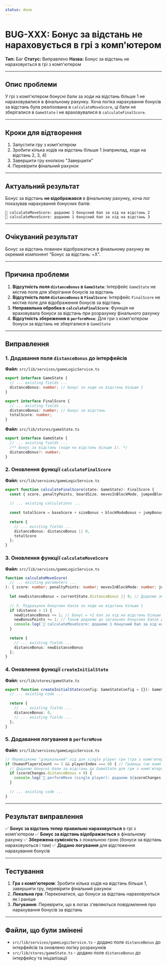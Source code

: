 ```yaml
---
status: done
---
```


# BUG-XXX: Бонус за відстань не нараховується в грі з комп'ютером

**Тип:** Баг
**Статус:** Виправлено
**Назва:** Бонус за відстань не нараховується в грі з комп'ютером

---

## Опис проблеми

У грі з комп'ютером бонусні бали за ходи на відстань більше 1 не нараховувалися в фінальному рахунку. Хоча логіка нарахування бонусів за відстань була реалізована в `calculateMoveScore`, ці бали не зберігалися в `GameState` і не враховувалися в `calculateFinalScore`.

---

## Кроки для відтворення

1. Запустити гру з комп'ютером
2. Зробити кілька ходів на відстань більше 1 (наприклад, ходи на відстань 2, 3, 4)
3. Завершити гру кнопкою "Завершити"
4. Перевірити фінальний рахунок

---

## Актуальний результат

Бонус за відстань **не відображався** в фінальному рахунку, хоча лог показував нарахування бонусних балів:
```
🎯 calculateMoveScore: додаємо 1 бонусний бал за хід на відстань 2
🎯 calculateMoveScore: додаємо 1 бонусний бал за хід на відстань 3
```

---

## Очікуваний результат

Бонус за відстань повинен відображатися в фінальному рахунку як окремий компонент "Бонус за відстань: +X".

---

## Причина проблеми

1. **Відсутність поля `distanceBonus` в `GameState`**: Інтерфейс `GameState` не містив поле для зберігання бонусів за відстань
2. **Відсутність поля `distanceBonus` в `FinalScore`**: Інтерфейс `FinalScore` не містив поле для відображення бонусів за відстань
3. **Неправильна обробка в `calculateFinalScore`**: Функція не враховувала бонуси за відстань при розрахунку фінального рахунку
4. **Відсутність збереження в `performMove`**: Для гри з комп'ютером бонуси за відстань не зберігалися в `GameState`

---

## Виправлення

### 1. Додавання поля `distanceBonus` до інтерфейсів

**Файл:** `src/lib/services/gameLogicService.ts`
```typescript
export interface GameState {
  // ... existing fields ...
  distanceBonus: number; // Бонус за ходи на відстань більше 1
}

export interface FinalScore {
  // ... existing fields ...
  distanceBonus: number; // Бонус за відстань
  totalScore: number;
}
```

**Файл:** `src/lib/stores/gameState.ts`
```typescript
export interface GameState {
  // ... existing fields ...
  /** Бонус за відстань (ходи на відстань більше 1). */
  distanceBonus?: number;
}
```

### 2. Оновлення функції `calculateFinalScore`

**Файл:** `src/lib/services/gameLogicService.ts`
```typescript
export function calculateFinalScore(state: GameState): FinalScore {
  const { score, penaltyPoints, boardSize, movesInBlockMode, jumpedBlockedCells, finishedByFinishButton, noMovesBonus, distanceBonus } = state;
  
  // ... existing calculations ...
  
  const totalScore = baseScore + sizeBonus + blockModeBonus + jumpBonus + (distanceBonus || 0) - totalPenalty + (noMovesBonus || 0) + finishBonus;
  
  return {
    // ... existing fields ...
    distanceBonus: distanceBonus || 0,
    totalScore
  };
}
```

### 3. Оновлення функції `calculateMoveScore`

**Файл:** `src/lib/services/gameLogicService.ts`
```typescript
function calculateMoveScore(
  // ... existing parameters ...
): { score: number; penaltyPoints: number; movesInBlockMode: number; jumpedBlockedCells: number; bonusPoints: number; distanceBonus: number } {
  
  let newDistanceBonus = currentState.distanceBonus || 0; // Додаємо змінну для бонусів за відстань
  
  // 5. Підрахунок бонусних балів за ходи на відстань більше 1
  if (distance > 1) {
    newDistanceBonus += 1; // Бонус = +1 бал за хід на відстань більше 1 (незалежно від відстані)
    newBonusPoints += 1; // Також додаємо до загальних бонусних балів для локальної гри
    console.log(`🎯 calculateMoveScore: додаємо 1 бонусний бал за хід на відстань ${distance}`);
  }
  
  return {
    // ... existing fields ...
    distanceBonus: newDistanceBonus
  };
}
```

### 4. Оновлення функції `createInitialState`

**Файл:** `src/lib/stores/gameState.ts`
```typescript
export function createInitialState(config: GameStateConfig = {}): GameState {
  // ... existing code ...
  
  return {
    // ... existing fields ...
    distanceBonus: 0,
    // ... existing fields ...
  };
}
```

### 5. Додавання логування в `performMove`

**Файл:** `src/lib/services/gameLogicService.ts`
```typescript
// Перевіряємо "дзеркальний" хід для single player гри (гра з комп'ютером)
if (humanPlayersCount <= 1 && playerIndex === 0) { // Гравець (не комп'ютер)
  // Додаємо бонусні бали за відстань до GameState для гри з комп'ютером
  if (scoreChanges.distanceBonus > 0) {
    console.log(`🎯 performMove (single player): додаємо ${scoreChanges.distanceBonus} бонусних балів за відстань до GameState`);
  }
  
  // ... existing code ...
}
```

---

## Результат виправлення

✅ **Бонус за відстань тепер правильно нараховується** в грі з комп'ютером
✅ **Бонус за відстань відображається** в фінальному рахунку
✅ **Збережена сумісність** з локальною грою (бонуси за відстань нараховуються і там)
✅ **Додано логування** для відстеження нарахування бонусів

---

## Тестування

1. **Гра з комп'ютером**: Зробити кілька ходів на відстань більше 1, завершити гру, перевірити фінальний рахунок
2. **Локальна гра**: Переконатися, що бонуси за відстань нараховуються як і раніше
3. **Логування**: Перевірити, що в логах з'являються повідомлення про нарахування бонусів за відстань

---

## Файли, що були змінені

- `src/lib/services/gameLogicService.ts` - додано поле `distanceBonus` до інтерфейсів та оновлено логіку розрахунків
- `src/lib/stores/gameState.ts` - додано поле `distanceBonus` до інтерфейсу та ініціалізації 